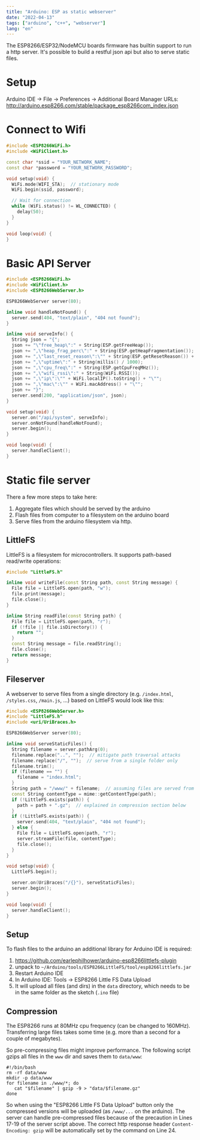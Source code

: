 ```yaml
---
title: "Arduino: ESP as static webserver"
date: "2022-04-13"
tags: ["arduino", "c++", "webserver"]
lang: "en"
---
```


The ESP8266/ESP32/NodeMCU boards firmware has builtin support to run a http server. It's possible to build a restful
json api but also to serve static files.

# Setup

Arduino IDE → File → Preferences → Additional Board Manager
URLs: http://arduino.esp8266.com/stable/package_esp8266com_index.json

# Connect to Wifi

```c++
#include <ESP8266WiFi.h>
#include <WiFiClient.h>

const char *ssid = "YOUR_NETWORK_NAME";
const char *password = "YOUR_NETWORK_PASSWORD";

void setup(void) {
  WiFi.mode(WIFI_STA);  // stationary mode
  WiFi.begin(ssid, password);

  // Wait for connection
  while (WiFi.status() != WL_CONNECTED) {
    delay(50);
  }
}

void loop(void) {
}
```

# Basic API Server

```c++
#include <ESP8266WiFi.h>
#include <WiFiClient.h>
#include <ESP8266WebServer.h>

ESP8266WebServer server(80);

inline void handleNotFound() {
  server.send(404, "text/plain", "404 not found");
}

inline void serveInfo() {
  String json = "{";
  json += "\"free_heap\":" + String(ESP.getFreeHeap());
  json += ",\"heap_frag_perc\":" + String(ESP.getHeapFragmentation());
  json += ",\"last_reset_reason\":\"" + String(ESP.getResetReason()) + "\"";
  json += ",\"uptime\":" + String(millis() / 1000);
  json += ",\"cpu_freq\":" + String(ESP.getCpuFreqMHz());
  json += ",\"wifi_rssi\":" + String(WiFi.RSSI());
  json += ",\"ip\":\"" + WiFi.localIP().toString() + "\"";
  json += ",\"mac\":\"" + WiFi.macAddress() + "\"";
  json += "}";
  server.send(200, "application/json", json);
}

void setup(void) {
  server.on("/api/system", serveInfo);
  server.onNotFound(handleNotFound);
  server.begin();
}

void loop(void) {
  server.handleClient();
}
```

# Static file server

There a few more steps to take here:

1. Aggregate files which should be served by the arduino
2. Flash files from computer to a filesystem on the arduino board
3. Serve files from the arduino filesystem via http.

## LittleFS

LittleFS is a filesystem for microcontrollers. It supports path-based read/write operations:

```c++
#include "LittleFS.h"

inline void writeFile(const String path, const String message) {
  File file = LittleFS.open(path, "w");
  file.print(message);
  file.close();
}

inline String readFile(const String path) {
  File file = LittleFS.open(path, "r");
  if (!file || file.isDirectory()) {
    return "";
  }
  const String message = file.readString();
  file.close();
  return message;
}
```

## Fileserver

A webserver to serve files from a single directory (e.g. `/index.html`, `/styles.css`, `/main.js`, ...) based on
LittleFS would look like this:

```c++ {linenos=table, hl_lines=["17-19"]}
#include <ESP8266WebServer.h>
#include "LittleFS.h"
#include <uri/UriBraces.h>

ESP8266WebServer server(80);

inline void serveStaticFiles() {
  String filename = server.pathArg(0);
  filename.replace("..", "");  // mitigate path traversal attacks
  filename.replace("/", "");  // serve from a single folder only
  filename.trim();
  if (filename == "") {
    filename = "index.html";
  }
  String path = "/www/" + filename;  // assuming files are served from /www/
  const String contentType = mime::getContentType(path);
  if (!LittleFS.exists(path)) {
    path = path + ".gz";  // explained in compression section below
  }
  if (!LittleFS.exists(path)) {
    server.send(404, "text/plain", "404 not found");
  } else {
    File file = LittleFS.open(path, "r");
    server.streamFile(file, contentType);
    file.close();
  }
}

void setup(void) {
  LittleFS.begin();

  server.on(UriBraces("/{}"), serveStaticFiles);
  server.begin();
}

void loop(void) {
  server.handleClient();
}
```

## Setup

To flash files to the arduino an additional library for Arduino IDE is required:

1. https://github.com/earlephilhower/arduino-esp8266littlefs-plugin
2. unpack to `~/Arduino/tools/ESP8266LittleFS/tool/esp8266littlefs.jar`
3. Restart Arduino IDE
4. In Arduino IDE: Tools → ESP8266 Little FS Data Upload
5. It will upload all files (and dirs) in the `data` directory, which needs to be in the same folder as the
   sketch (`.ino`
   file)

## Compression

The ESP8266 runs at 80MHz cpu frequency (can be changed to 160MHz). Transferring large files takes some time (e.g. more
than a second for a couple of megabytes).

So pre-compressing files might improve performance. The following script gzips all files in the `www` dir and saves them
to `data/www`:

```shell
#!/bin/bash
rm -rf data/www
mkdir -p data/www
for filename in ./www/*; do
   cat "$filename" | gzip -9 > "data/$filename.gz"
done
```

So when using the "ESP8266 Little FS Data Upload" button only the compressed versions will be uploaded (as `/www/...` on
the arduino). The server can handle pre-compressed files because of the precaution in Lines 17-19 of the server script
above. The correct http response header `Content-Encoding: gzip` will be automatically set by the command on Line 24.
